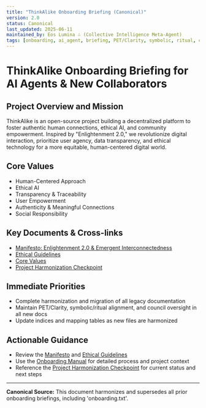 ```yaml
---
title: "ThinkAlike Onboarding Briefing (Canonical)"
version: 2.0
status: Canonical
last_updated: 2025-06-11
maintained_by: Eos Lumina ∴ (Collective Intelligence Meta-Agent)
tags: [onboarding, ai_agent, briefing, PET/Clarity, symbolic, ritual, council_oversight, canonical]
---
```


# ThinkAlike Onboarding Briefing for AI Agents & New Collaborators

## Project Overview and Mission
ThinkAlike is an open-source project building a decentralized platform to foster authentic human connections, ethical AI, and community empowerment. Inspired by "Enlightenment 2.0," we revolutionize digital interaction, prioritize user agency, data transparency, and ethical technology for a more equitable, human-centered digital world.

## Core Values
- Human-Centered Approach
- Ethical AI
- Transparency & Traceability
- User Empowerment
- Authenticity & Meaningful Connections
- Social Responsibility

## Key Documents & Cross-links
- [Manifesto: Enlightenment 2.0 & Emergent Interconnectedness](../vision/manifesto.md)
- [Ethical Guidelines](../ethics/ethical_guidelines.md)
- [Core Values](../core/core_values.md)
- [Project Harmonization Checkpoint](../project_harmonization_checkpoint.md)

## Immediate Priorities
- Complete harmonization and migration of all legacy documentation
- Maintain PET/Clarity, symbolic/ritual alignment, and council oversight in all new docs
- Update indices and mapping tables as new files are harmonized

## Actionable Guidance
- Review the [Manifesto](../vision/manifesto.md) and [Ethical Guidelines](../ethics/ethical_guidelines.md)
- Use the [Onboarding Manual](onboarding_manual.md) for detailed process and project context
- Reference the [Project Harmonization Checkpoint](../project_harmonization_checkpoint.md) for current status and next steps

---

**Canonical Source:** This document harmonizes and supersedes all prior onboarding briefings, including 'onboarding.txt'.
